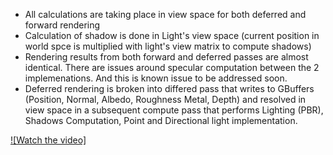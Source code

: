 * All calculations are taking place in view space for both deferred and forward rendering
* Calculation of shadow is done in Light's view space (current position in world spce is multiplied with light's view matrix to compute shadows)
* Rendering results from both forward and deferred passes are almost identical. There are issues around specular computation between the 2 implemenations. And this is known issue to be addressed soon. 
* Deferred rendering is broken into differed pass that writes to GBuffers (Position, Normal, Albedo, Roughness Metal, Depth) and resolved in view space in a subsequent compute pass that performs Lighting (PBR), Shadows Computation, Point and Directional light implementation.

[![Watch the video]](https://github.com/kapvipoor/VFrame/blob/main/notes/assets/Forward%20and%20Deferred%20Rendering.mp4)
